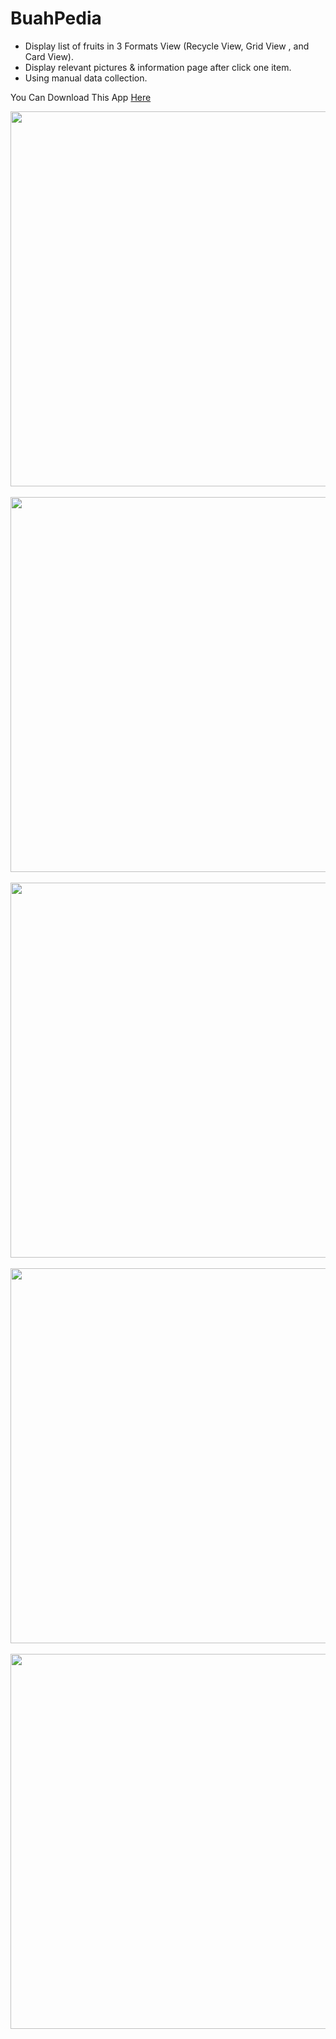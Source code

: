 # BuahPedia
- Display list of fruits in 3 Formats View (Recycle View, Grid View , and Card View).
- Display relevant pictures & information page after click one item.
- Using manual data collection.

You Can Download This App <a href="https://drive.google.com/file/d/19Kmugbaip7MDu1NJ0vZ3PygDOzSZFDk9/view?usp=sharing"> Here </a>

 <a target="_blank" rel="noopener noreferrer" href="https://user-images.githubusercontent.com/25278449/146972411-b3e98154-a549-424f-be7d-1585d741e0c1.jpg">
           <img src="https://user-images.githubusercontent.com/25278449/146972411-b3e98154-a549-424f-be7d-1585d741e0c1.jpg" height="600" style="max-width: 100%;">
        </a>
 &emsp;
 <a target="_blank" rel="noopener noreferrer" href="https://user-images.githubusercontent.com/25278449/146972412-2b3f3da5-8499-418e-b643-2499fac00a65.jpg">
           <img src="https://user-images.githubusercontent.com/25278449/146972412-2b3f3da5-8499-418e-b643-2499fac00a65.jpg" height="600" style="max-width: 100%;">
        </a>
&emsp;   
<a target="_blank" rel="noopener noreferrer" href="https://user-images.githubusercontent.com/25278449/146972403-edcc7da9-e506-4063-be48-3d2390ceae53.jpg">
           <img src="https://user-images.githubusercontent.com/25278449/146972403-edcc7da9-e506-4063-be48-3d2390ceae53.jpg" height="600" style="max-width: 100%;">
        </a>
&emsp;     
<a target="_blank" rel="noopener noreferrer" href="https://user-images.githubusercontent.com/25278449/146972406-8fa91f23-c2d1-49dd-926a-0bb7eff72b9f.jpg">
           <img src="https://user-images.githubusercontent.com/25278449/146972406-8fa91f23-c2d1-49dd-926a-0bb7eff72b9f.jpg" height="600" style="max-width: 100%;">
        </a>
&emsp;
<a target="_blank" rel="noopener noreferrer" href="https://user-images.githubusercontent.com/25278449/146972408-be85c803-9553-48e1-9782-70455b3acf06.jpg">
           <img src="https://user-images.githubusercontent.com/25278449/146972408-be85c803-9553-48e1-9782-70455b3acf06.jpg" height="600" style="max-width: 100%;">
        </a>
